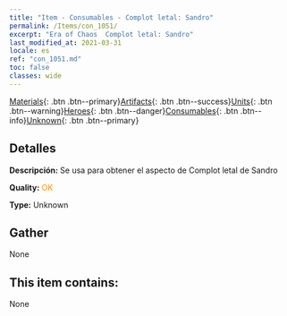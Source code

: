 ```yaml
---
title: "Item - Consumables - Complot letal: Sandro"
permalink: /Items/con_1051/
excerpt: "Era of Chaos  Complot letal: Sandro"
last_modified_at: 2021-03-31
locale: es
ref: "con_1051.md"
toc: false
classes: wide
---
```

 [Materials](/es/Items/){: .btn .btn--primary}[Artifacts](/es/Items/Artifacts/){: .btn .btn--success}[Units](/es/Items/Units/){: .btn .btn--warning}[Heroes](/es/Items/Heroes/){: .btn .btn--danger}[Consumables](/es/Items/Consumables/){: .btn .btn--info}[Unknown](/es/Items/Unknown/){: .btn .btn--primary}

## Detalles
 **Descripción:** Se usa para obtener el aspecto de Complot letal de Sandro

 **Quality:** <span style="color: #FF8C00">OK</span>

 **Type:** Unknown

## Gather

  None

## This item contains:

  None

